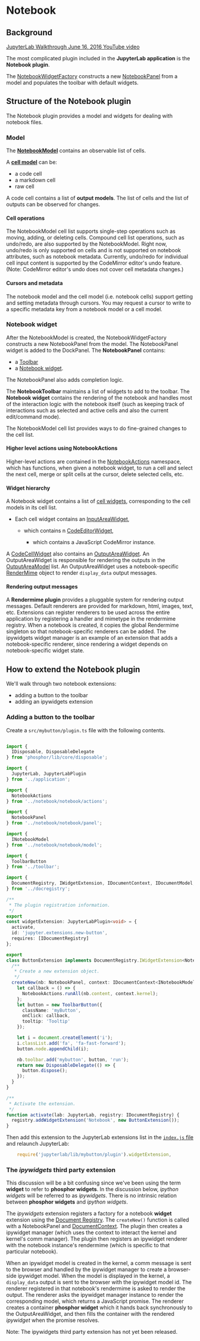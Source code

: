 # Notebook

## Background

[JupyterLab Walkthrough June 16, 2016 YouTube video](https://www.youtube.com/watch?v=4Qm6oD_Rlw8&feature=youtu.be&t=55m19s)

The most complicated plugin included in the **JupyterLab application** is the
**Notebook plugin**.

The [NotebookWidgetFactory](http://jupyterlab.github.io/jupyterlab/classes/_notebook_widgetfactory_.notebookwidgetfactory.html) constructs a new [NotebookPanel](http://jupyterlab.github.io/jupyterlab/classes/_notebook_panel_.notebookpanel.html) from a model and populates the toolbar with default widgets.

## Structure of the Notebook plugin

The Notebook plugin provides a model and widgets for dealing with notebook
files.

### Model

The **[NotebookModel](http://jupyterlab.github.io/jupyterlab/classes/_notebook_model_.notebookmodel.html)**
contains an observable list of cells.

A **[cell model](http://jupyterlab.github.io/jupyterlab/modules/_cells_model_.html)**
can be:

- a code cell
- a markdown cell
- raw cell

A code cell contains a list of **output models**. The list of cells and the
list of outputs can be observed for changes.

#### Cell operations

The NotebookModel cell list supports single-step operations such as moving, adding, or
deleting cells. Compound cell list operations, such as undo/redo, are also
supported by the NotebookModel. Right now, undo/redo is only supported on cells
and is not supported on notebook attributes, such as notebook metadata. Currently,
undo/redo for individual cell input content is supported by the CodeMirror editor's undo
feature. (Note: CodeMirror editor's undo does not cover cell metadata changes.)

#### Cursors and metadata

The notebook model and the cell model (i.e. notebook cells) support getting
and setting metadata through cursors. You may request a cursor to write to a
specific metadata key from a notebook model or a cell model.

### Notebook widget

After the NotebookModel is created, the NotebookWidgetFactory constructs a
new NotebookPanel from the model. The NotebookPanel widget is added to
the DockPanel. The **NotebookPanel** contains:

- a [Toolbar](http://jupyterlab.github.io/jupyterlab/modules/_toolbar_index_.html)
- a [Notebook widget](http://jupyterlab.github.io/jupyterlab/classes/_notebook_widget_.notebook.html).

The NotebookPanel also adds completion logic.

The **NotebookToolbar** maintains a list of widgets to add to the toolbar. The
**Notebook widget** contains the rendering of the notebook and handles most of
the interaction logic with the notebook itself (such as keeping track of
interactions such as selected and active cells and also the
current edit/command mode).

The NotebookModel cell list provides ways to do fine-grained changes to the
cell list.

#### Higher level actions using NotebookActions

Higher-level actions are contained in the
[NotebookActions](http://jupyterlab.github.io/jupyterlab/modules/_notebook_actions_.notebookactions.html) namespace,
which has functions, when given a notebook widget, to run a cell and select
the next cell, merge or split cells at the cursor, delete selected cells, etc.

#### Widget hierarchy

A Notebook widget contains a list of [cell widgets](http://jupyterlab.github.io/jupyterlab/modules/_cells_widget_.html),
corresponding to the cell models in its cell list.

- Each cell widget contains an [InputAreaWidget](http://jupyterlab.github.io/jupyterlab/classes/_cells_widget_.inputareawidget.html),

    + which contains n [CodeEditorWidget](http://jupyterlab.github.io/jupyterlab/classes/_codeeditor_widget_.codeeditorwidget.html),

        - which contains a JavaScript CodeMirror instance.

A [CodeCellWidget](http://jupyterlab.github.io/jupyterlab/classes/_cells_widget_.codecellwidget.html)
also contains an [OutputAreaWidget](http://jupyterlab.github.io/jupyterlab/classes/_outputarea_widget_.outputareawidget.html).
An OutputAreaWidget is responsible for rendering the outputs in the
[OutputAreaModel](http://jupyterlab.github.io/jupyterlab/classes/_outputarea_model_.outputareamodel.html)
list. An OutputAreaWidget uses a
notebook-specific [RenderMime](http://jupyterlab.github.io/jupyterlab/classes/_rendermime_index_.rendermime.html)
object to render `display_data` output messages.

#### Rendering output messages

A **Rendermime plugin** provides a pluggable system for rendering output
messages. Default renderers are provided for markdown, html, images, text, etc.
Extensions can register renderers to be used across the entire application by
registering a handler and mimetype in the rendermime registry. When a notebook
is created, it copies the global Rendermime singleton so that notebook-specific
renderers can be added. The ipywidgets widget manager is an example of an
extension that adds a notebook-specific renderer, since rendering a widget
depends on notebook-specific widget state.

## How to extend the Notebook plugin

We'll walk through two notebook extensions:

- adding a button to the toolbar
- adding an ipywidgets extension

### Adding a button to the toolbar

Create a `src/mybutton/plugin.ts` file with the following contents.

```typescript

import {
  IDisposable, DisposableDelegate
} from 'phosphor/lib/core/disposable';

import {
  JupyterLab, JupyterLabPlugin
} from '../application';

import {
  NotebookActions
} from '../notebook/notebook/actions';

import {
  NotebookPanel
} from '../notebook/notebook/panel';

import {
  INotebookModel
} from '../notebook/notebook/model';

import {
  ToolbarButton
} from '../toolbar';

import {
  DocumentRegistry, IWidgetExtension, IDocumentContext, IDocumentModel, IDocumentRegistry
} from '../docregistry';

/**
 * The plugin registration information.
 */
export
const widgetExtension: JupyterLabPlugin<void> = {
  activate,
  id: 'jupyter.extensions.new-button',
  requires: [IDocumentRegistry]
};

export
class ButtonExtension implements DocumentRegistry.IWidgetExtension<NotebookPanel, INotebookModel> {
  /**
   * Create a new extension object.
   */
  createNew(nb: NotebookPanel, context: IDocumentContext<INotebookModel>): IDisposable {
    let callback = () => {
      NotebookActions.runAll(nb.content, context.kernel);
    };
    let button = new ToolbarButton({
      className: 'myButton',
      onClick: callback,
      tooltip: 'Tooltip'
    });

    let i = document.createElement('i');
    i.classList.add('fa', 'fa-fast-forward');
    button.node.appendChild(i);

    nb.toolbar.add('mybutton', button, 'run');
    return new DisposableDelegate(() => {
      button.dispose();
    });
  }
}

/**
 * Activate the extension.
 */
function activate(lab: JupyterLab, registry: IDocumentRegistry) {
  registry.addWidgetExtension('Notebook', new ButtonExtension());
}
```

Then add this extension to the JupyterLab extensions list in the
[`index.js` file](../examples/lab/index.js) and relaunch JupyterLab:

```typescript
    require('jupyterlab/lib/mybutton/plugin').widgetExtension,
```


### The *ipywidgets* third party extension

This discussion will be a bit confusing since we've been using the term **widget**
to refer to **phosphor widgets**. In the discussion below, *ipython widgets*
will be referred to as *ipywidgets*. There is no intrinsic relation between
**phosphor widgets** and *ipython widgets*.

The *ipywidgets* extension registers a factory for a notebook **widget** extension
using the [Document Registry](http://jupyterlab.github.io/jupyterlab/classes/_docregistry_registry_.documentregistry.html).
The `createNew()` function is called with a NotebookPanel and [DocumentContext](http://jupyterlab.github.io/jupyterlab/interfaces/_docregistry_registry_.documentregistry.icontext.html).
The plugin then creates a ipywidget manager (which uses the context to
interact the kernel and kernel's comm manager). The plugin then registers an
ipywidget renderer with the notebook instance's rendermime (which is specific
to that particular notebook).

When an ipywidget model is created in the kernel, a comm message is sent to
the browser and handled by the ipywidget manager to create a browser-side
ipywidget model. When the model is displayed in the kernel, a `display_data`
output is sent to the browser with the ipywidget model id. The renderer
registered in that notebook's rendermime is asked to render the output. The
renderer asks the ipywidget manager instance to render the corresponding
model, which returns a JavaScript promise. The renderer creates a container
**phosphor widget** which it hands back synchronously to the
OutputAreaWidget, and then fills the container with the rendered *ipywidget*
when the promise resolves.

Note: The ipywidgets third party extension has not yet been released.
